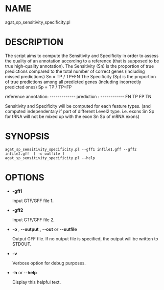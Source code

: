 # NAME

agat\_sp\_sensitivity\_specificity.pl

# DESCRIPTION

The script aims to compute the Sensitivity and Specificity in order to assess the quality
of an annotation according to a reference (that is supposed to be true high-quality annotation).
The Sensitivity (Sn) is the proportion of true predictions compared to the total number of correct genes (including missed predictions)
Sn = TP / TP+FN
The Specificity (Sp) is the proportion of true predictions among all predicted genes (including incorrectly predicted ones)
Sp = TP / TP+FP

reference annotation:     -------------
prediction          :           ------------
                            FN     TP    FP    TN

Sensitivity and Specificity will be computed for each feature types.
(and computed independentaly if part of different Level2 type. i.e. exons Sn Sp
for tRNA will not be mixed up with the exon Sn Sp of mRNA exons)

# SYNOPSIS

```
agat_sp_sensitivity_specificity.pl --gff1 infile1.gff --gff2 infile2.gff  [ -o outfile ]
agat_sp_sensitivity_specificity.pl --help
```

# OPTIONS

- **-gff1**

    Input GTF/GFF file 1.

- **-gff2**

    Input GTF/GFF file 2.

- **-o** , **--output** , **--out** or **--outfile**

    Output GFF file.  If no output file is specified, the output will be
    written to STDOUT.

- **-v**

    Verbose option for debug purposes.

- **-h** or **--help**

    Display this helpful text.

